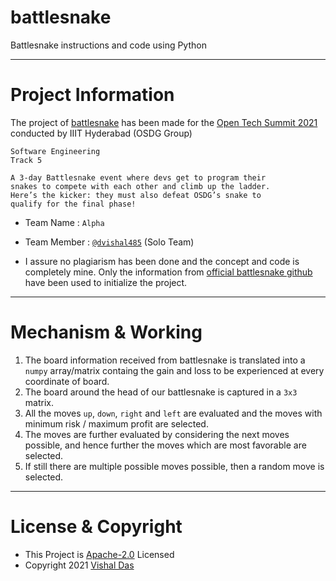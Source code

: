 # battlesnake
Battlesnake instructions and code using Python

---

# Project Information

The project of [battlesnake](https://play.battlesnake.com/) has been made for the [Open Tech Summit 2021](https://www.opentechsummit.info/) conducted by IIIT Hyderabad (OSDG Group)

```
Software Engineering
Track 5

A 3-day Battlesnake event where devs get to program their
snakes to compete with each other and climb up the ladder.
Here’s the kicker: they must also defeat OSDG’s snake to
qualify for the final phase!
```

- Team Name : `Alpha`

- Team Member : [`@dvishal485`](https://github.com/dvishal485) (Solo Team)

- I assure no plagiarism has been done and the concept and code is completely mine. Only the information from [official battlesnake github](https://github.com/BattlesnakeOfficial/starter-snake-python) have been used to initialize the project.

---

# Mechanism & Working
1. The board information received from battlesnake is translated into a `numpy` array/matrix containg the gain and loss to be experienced at every coordinate of board.
1. The board around the head of our battlesnake is captured in a `3x3` matrix.
1. All the moves `up`, `down`, `right` and `left` are evaluated and the moves with minimum risk / maximum profit are selected.
1. The moves are further evaluated by considering the next moves possible, and hence further the moves which are most favorable are selected.
1. If still there are multiple possible moves possible, then a random move is selected.

---

# License & Copyright

  - This Project is [Apache-2.0](./LICENSE) Licensed
  - Copyright 2021 [Vishal Das](https://github.com/dvishal485)
